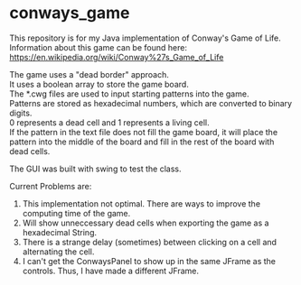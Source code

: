 # conways_game

This repository is for my Java implementation of Conway's Game of Life.
Information about this game can be found here:
https://en.wikipedia.org/wiki/Conway%27s_Game_of_Life

The game uses a "dead border" approach.  
It uses a boolean array to store the game board.  
The *.cwg files are used to input starting patterns into the game.  
Patterns are stored as hexadecimal numbers, which are converted to binary digits.  
0 represents a dead cell and 1 represents a living cell.  
If the pattern in the text file does not fill the game board, it will place the pattern into the middle of the board
and fill in the rest of the board with dead cells.  

The GUI was built with swing to test the class.   
  
Current Problems are:  
1.  This implementation not optimal. There are ways to improve the computing time of the game.  
2.  Will show unneccessary dead cells when exporting the game as a hexadecimal String.  
3.  There is a strange delay (sometimes) between clicking on a cell and alternating the cell.  
4.  I can't get the ConwaysPanel to show up in the same JFrame as the controls. Thus, I have made a different JFrame.  
